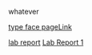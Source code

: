 whatever

[type face pageLink](https://aaroncc914.github.io/cse15l-lab-reports/format_experiment.html)

[lab report](https://aaroncc914.github.io/cse15l-lab-reports/lab-report-1-week-2.html)
[Lab Report 1](lab-report-1-week-2.md)